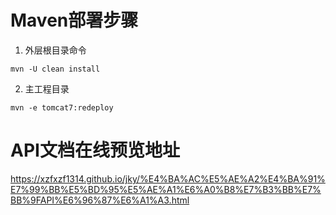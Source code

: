 # Maven部署步骤

1. 外层根目录命令

```
mvn -U clean install
```

2. 主工程目录

```
mvn -e tomcat7:redeploy

```

# API文档在线预览地址

https://xzfxzf1314.github.io/jky/%E4%BA%AC%E5%AE%A2%E4%BA%91%E7%99%BB%E5%BD%95%E5%AE%A1%E6%A0%B8%E7%B3%BB%E7%BB%9FAPI%E6%96%87%E6%A1%A3.html